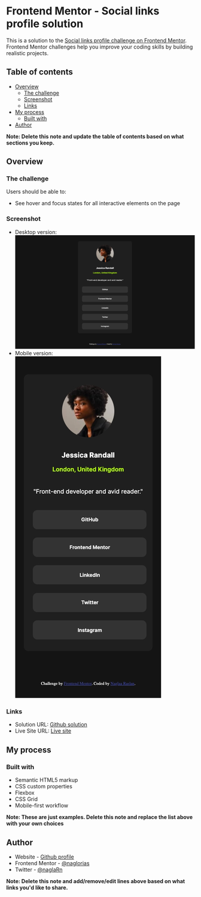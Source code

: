 # Frontend Mentor - Social links profile solution

This is a solution to the [Social links profile challenge on Frontend Mentor](https://www.frontendmentor.io/challenges/social-links-profile-UG32l9m6dQ). Frontend Mentor challenges help you improve your coding skills by building realistic projects. 

## Table of contents

- [Overview](#overview)
  - [The challenge](#the-challenge)
  - [Screenshot](#screenshot)
  - [Links](#links)
- [My process](#my-process)
  - [Built with](#built-with)
- [Author](#author)


**Note: Delete this note and update the table of contents based on what sections you keep.**

## Overview

### The challenge

Users should be able to:

- See hover and focus states for all interactive elements on the page

### Screenshot

- Desktop version:![](./assets/images/desktop-scrn-version.jpeg)
- Mobile version:![](./assets/images/mobile-scrn-version.jpeg)



### Links

- Solution URL: [Github solution](https://github.com/naglorias/social-link-profile.git)
- Live Site URL: [Live site](https://naglorias.github.io/social-link-profile/)

## My process

### Built with

- Semantic HTML5 markup
- CSS custom properties
- Flexbox
- CSS Grid
- Mobile-first workflow


**Note: These are just examples. Delete this note and replace the list above with your own choices**




## Author

- Website - [Github profile](https://github.com/naglorias)
- Frontend Mentor - [@naglorias](https://www.frontendmentor.io/profile/naglorias)
- Twitter - [@naglaRn](https://twitter.com/naglaRn)

**Note: Delete this note and add/remove/edit lines above based on what links you'd like to share.**

